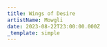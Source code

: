 ```yaml
---
title: Wings of Desire
artistName: Mowgli
date: 2023-08-22T23:00:00.000Z
_template: simple
---
```


